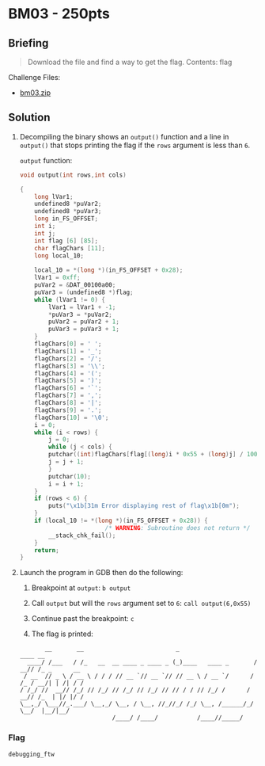 # BM03 - 250pts

## Briefing

> Download the file and find a way to get the flag. Contents: flag

Challenge Files:

* [bm03.zip](./bm03.zip)

## Solution

1. Decompiling the binary shows an `output()` function and a line in `output()` that stops printing the flag if the `rows` argument is less than `6`.

    `output` function:

    ```c++
    void output(int rows,int cols)

    {
        long lVar1;
        undefined8 *puVar2;
        undefined8 *puVar3;
        long in_FS_OFFSET;
        int i;
        int j;
        int flag [6] [85];
        char flagChars [11];
        long local_10;
        
        local_10 = *(long *)(in_FS_OFFSET + 0x28);
        lVar1 = 0xff;
        puVar2 = &DAT_00100a00;
        puVar3 = (undefined8 *)flag;
        while (lVar1 != 0) {
            lVar1 = lVar1 + -1;
            *puVar3 = *puVar2;
            puVar2 = puVar2 + 1;
            puVar3 = puVar3 + 1;
        }
        flagChars[0] = ' ';
        flagChars[1] = '_';
        flagChars[2] = '/';
        flagChars[3] = '\\';
        flagChars[4] = '(';
        flagChars[5] = ')';
        flagChars[6] = '`';
        flagChars[7] = ',';
        flagChars[8] = '|';
        flagChars[9] = '.';
        flagChars[10] = '\0';
        i = 0;
        while (i < rows) {
            j = 0;
            while (j < cols) {
            putchar((int)flagChars[flag[(long)i * 0x55 + (long)j] / 100]);
            j = j + 1;
            }
            putchar(10);
            i = i + 1;
        }
        if (rows < 6) {
            puts("\x1b[31m Error displaying rest of flag\x1b[0m");
        }
        if (local_10 != *(long *)(in_FS_OFFSET + 0x28)) {
                            /* WARNING: Subroutine does not return */
            __stack_chk_fail();
        }
        return;
    }
    ```

2. Launch the program in GDB then do the following:

    1. Breakpoint at `output`: `b output`

    2. Call `output` but will the `rows` argument set to `6`: `call output(6,0x55)`

    3. Continue past the breakpoint: `c`

    4. The flag is printed:

    ```
           __       __                          _                      ____ __           
      ____/ /___   / /_   __  __ ____ _ ____ _ (_)____   ____ _       / __// /_ _      __
     / __  // _ \ / __ \ / / / // __ `// __ `// // __ \ / __ `/      / /_ / __/| | /| / /
    / /_/ //  __// /_/ // /_/ // /_/ // /_/ // // / / // /_/ /      / __// /_  | |/ |/ / 
    \__,_/ \___//_.___/ \__,_/ \__, / \__, //_//_/ /_/ \__, /______/_/   \__/  |__/|__/  
                              /____/ /____/           /____//_____/                      
    ```

### Flag

`debugging_ftw`
